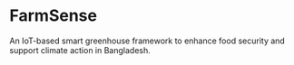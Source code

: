 # FarmSense
An IoT-based smart greenhouse framework to enhance food security and support climate action in Bangladesh.
